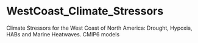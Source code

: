 # WestCoast_Climate_Stressors
Climate Stressors for the West Coast of North America: Drought, Hypoxia, HABs and Marine Heatwaves. CMIP6 models
